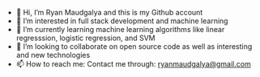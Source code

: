 - 👋 Hi, I’m Ryan Maudgalya and this is my Github account
- 👀 I’m interested in full stack development and machine learning
- 🌱 I’m currently learning machine learning algorithms like linear regresssion, logistic regression, and SVM 
- 💞️ I’m looking to collaborate on open source code as well as interesting and new technologies
- 📫 How to reach me: Contact me through: ryanmaudgalya@gmail.com

<!---
RyanM2604/RyanM2604 is a ✨ special ✨ repository because its `README.md` (this file) appears on your GitHub profile.
You can click the Preview link to take a look at your changes.
--->
